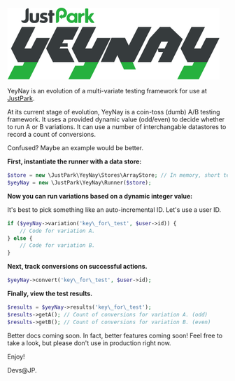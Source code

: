 ![YeyNay](extra/logo.png)

YeyNay is an evolution of a multi-variate testing framework for use at [JustPark](https://www.justpark.com).

At its current stage of evolution, YeyNay is a coin-toss (dumb) A/B testing framework. It uses a provided dynamic value (odd/even) to decide whether to run A or B variations. It can use a number of interchangable datastores to record a count of conversions.

Confused? Maybe an example would be better.

**First, instantiate the runner with a data store:**

```php
$store = new \JustPark\YeyNay\Stores\ArrayStore; // In memory, short term store.
$yeyNay = new \JustPark\YeyNay\Runner($store);
```

**Now you can run variations based on a dynamic integer value:**

It's best to pick something like an auto-incremental ID. Let's use a user ID.

```php
if ($yeyNay->variation('key\_for\_test', $user->id)) {
    // Code for variation A.
} else {
    // Code for variation B.
}
```

**Next, track conversions on successful actions.**

```php
$yeyNay->convert('key\_for\_test', $user->id);
```

**Finally, view the test results.**

```php
$results = $yeyNay->results('key\_for\_test');
$results->getA(); // Count of conversions for variation A. (odd)
$results->getB(); // Count of conversions for variation B. (even)
```

Better docs coming soon. In fact, better features coming soon! Feel free to take a look, but please don't use in production right now.

Enjoy!

Devs@JP.

